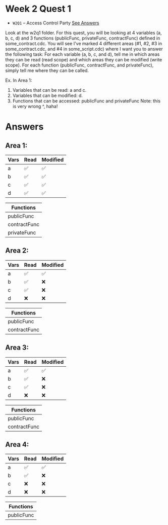 # Week 2 Quest 1
- `W2Q1` – Access Control Party [See Answers](#answers)

Look at the w2q1 folder. For this quest, you will be looking at 4 variables (a, b, c, d) and 3 functions (publicFunc, privateFunc, contractFunc) defined in some_contract.cdc. You will see I've marked 4 different areas (#1, #2, #3 in some_contract.cdc, and #4 in some_script.cdc) where I want you to answer the following task: For each variable (a, b, c, and d), tell me in which areas they can be read (read scope) and which areas they can be modified (write scope). For each function (publicFunc, contractFunc, and privateFunc), simply tell me where they can be called.

Ex. In Area 1:

1. Variables that can be read: a and c.
2. Variables that can be modified: d.
3. Functions that can be accessed: publicFunc and privateFunc
   Note: this is very wrong ^, haha!

# Answers

## Area 1:

| Vars | Read | Modified |
| ---- | ---- | -------- |
| a    | ✅   | ✅       |
| b    | ✅   | ✅       |
| c    | ✅   | ✅       |
| d    | ✅   | ✅       |


| Functions |
|-----------|
| publicFunc |
| contractFunc |
| privateFunc |

## Area 2:

| Vars | Read | Modified |
| ---- | ---- | -------- |
| a    | ✅   | ✅       |
| b    | ✅   | ❌       |
| c    | ✅   | ❌       |
| d    | ❌   | ❌       |


| Functions |
|-----------|
| publicFunc |
| contractFunc |

## Area 3:

| Vars | Read | Modified |
| ---- | ---- | -------- |
| a    | ✅   | ✅       |
| b    | ✅   | ❌       |
| c    | ✅   | ❌       |
| d    | ❌   | ❌       |


| Functions |
|-----------|
| publicFunc |
| contractFunc |

## Area 4:

| Vars | Read | Modified |
| ---- | ---- | -------- |
| a    | ✅   | ✅       |
| b    | ✅   | ❌       |
| c    | ❌   | ❌       |
| d    | ❌   | ❌       |


| Functions |
|-----------|
| publicFunc |
